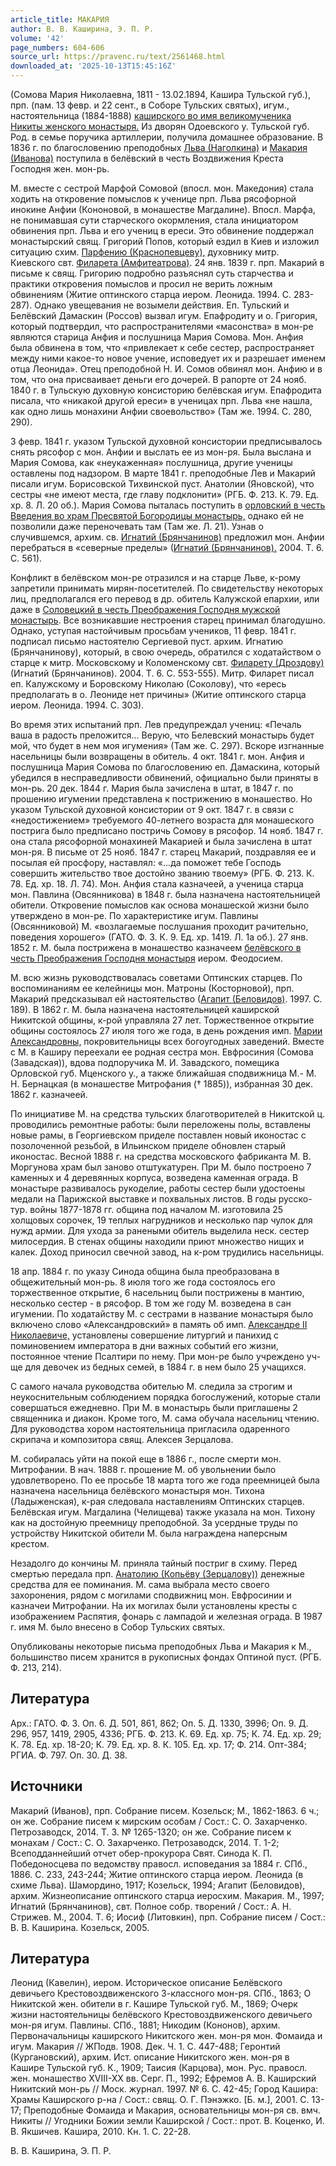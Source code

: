 ```yaml
---
article_title: МАКАРИЯ
author: В. В. Каширина, Э. П. Р.
volume: '42'
page_numbers: 604-606
source_url: https://pravenc.ru/text/2561468.html
downloaded_at: '2025-10-13T15:45:16Z'
---
```


(Сомова Мария Николаевна, 1811 - 13.02.1894, Кашира Тульской губ.), прп. (пам. 13 февр. и 22 сент., в Соборе Тульских святых), игум., настоятельница (1884-1888) [каширского во имя великомученика Никиты женского монастыря.](<https://pravenc.ru/text/каширского во имя великомученика Никиты женского монастыря .html>) Из дворян Одоевского у. Тульской губ. Род. в семье поручика артиллерии, получила домашнее образование. В 1836 г. по благословению преподобных [Льва (Наголкина)](<https://pravenc.ru/text/Льва (Наголкина).html>) и [Макария (Иванова)](https://pravenc.ru/text/Макарий.html) поступила в белёвский в честь Воздвижения Креста Господня жен. мон-рь.

М. вместе с сестрой Марфой Сомовой (впосл. мон. Македония) стала ходить на откровение помыслов к ученице прп. Льва рясофорной инокине Анфии (Кононовой, в монашестве Магдалине). Впосл. Марфа, не понимавшая сути старческого окормления, стала инициатором обвинения прп. Льва и его учениц в ереси. Это обвинение поддержал монастырский свящ. Григорий Попов, который ездил в Киев и изложил ситуацию схим. [Парфению (Краснопевцеву),](<https://pravenc.ru/text/Парфению (Краснопевцеву) .html>) духовнику митр. Киевского свт. [Филарета (Амфитеатрова)](https://pravenc.ru/text/Филарет.html). 24 янв. 1839 г. прп. Макарий в письме к свящ. Григорию подробно разъяснял суть старчества и практики откровения помыслов и просил не верить ложным обвинениям (Житие оптинского старца иером. Леонида. 1994. С. 283-287). Однако увещевания не возымели действия. Еп. Тульский и Белёвский Дамаскин (Россов) вызвал игум. Епафродиту и о. Григория, который подтвердил, что распространителями «масонства» в мон-ре являются старица Анфия и послушница Мария Сомова. Мон. Анфия была обвинена в том, что «привлекает к себе сестер, распространяет между ними какое-то новое учение, исповедует их и разрешает именем отца Леонида». Отец преподобной Н. И. Сомов обвинял мон. Анфию и в том, что она присваивает деньги его дочерей. В рапорте от 24 нояб. 1840 г. в Тульскую духовную консисторию белёвская игум. Епафродита писала, что «никакой другой ереси» в ученицах прп. Льва «не нашла, как одно лишь монахини Анфии своевольство» (Там же. 1994. С. 280, 290).

3 февр. 1841 г. указом Тульской духовной консистории предписывалось снять рясофор с мон. Анфии и выслать ее из мон-ря. Была выслана и Мария Сомова, как «неукаженная» послушница, другие ученицы оставлены под надзором. В марте 1841 г. преподобные Лев и Макарий писали игум. Борисовской Тихвинской пуст. Анатолии (Яновской), что сестры «не имеют места, где главу подклонити» (РГБ. Ф. 213. К. 79. Ед. хр. 8. Л. 20 об.). Мария Сомова пыталась поступить в [орловский в честь Введения во храм Пресвятой Богородицы монастырь,](<https://pravenc.ru/text/орловский в честь Введения во храм Пресвятой Богородицы монастырь .html>) однако ей не позволили даже переночевать там (Там же. Л. 21). Узнав о случившемся, архим. св. [Игнатий (Брянчанинов)](<https://pravenc.ru/text/Игнатий (Брянчанинов).html>) предложил мон. Анфии перебраться в «северные пределы» ([Игнатий (Брянчанинов).](<https://pravenc.ru/text/Игнатий (Брянчанинов) .html>) 2004. Т. 6. С. 561).

Конфликт в белёвском мон-ре отразился и на старце Льве, к-рому запретили принимать мирян-посетителей. По свидетельству некоторых лиц, предполагался его перевод в др. обитель Калужской епархии, или даже в [Соловецкий в честь Преображения Господня мужской монастырь](<https://pravenc.ru/text/Соловецкий в честь Преображения Господня мужской монастырь.html>). Все возникавшие нестроения старец принимал благодушно. Однако, уступая настойчивым просьбам учеников, 11 февр. 1841 г. подписал письмо настоятелю Сергиевой пуст. архим. Игнатию (Брянчанинову), который, в свою очередь, обратился с ходатайством о старце к митр. Московскому и Коломенскому свт. [Филарету (Дроздову)](<https://pravenc.ru/text/Филарету (Дроздову).html>) (Игнатий (Брянчанинов). 2004. Т. 6. С. 553-555). Митр. Филарет писал еп. Калужскому и Боровскому Николаю (Соколову), что «ересь предполагать в о. Леониде нет причины» (Житие оптинского старца иером. Леонида. 1994. С. 303).

Во время этих испытаний прп. Лев предупреждал учениц: «Печаль ваша в радость преложится... Верую, что Белевский монастырь будет мой, что будет в нем моя игумения» (Там же. С. 297). Вскоре изгнанные насельницы были возвращены в обитель. 4 окт. 1841 г. мон. Анфия и послушница Мария Сомова по благословению еп. Дамаскина, который убедился в несправедливости обвинений, официально были приняты в мон-рь. 20 дек. 1844 г. Мария была зачислена в штат, в 1847 г. по прошению игумении представлена к пострижению в монашество. Но указом Тульской духовной консистории от 9 окт. 1847 г. в связи с «недостижением» требуемого 40-летнего возраста для монашеского пострига было предписано постричь Сомову в рясофор. 14 нояб. 1847 г. она стала рясофорной монахиней Макарией и была зачислена в штат мон-ря. В письме от 25 нояб. 1847 г. старец Макарий, поздравляя ее и посылая ей просфору, наставлял: «...да поможет тебе Господь совершить жительство твое достойно званию твоему» (РГБ. Ф. 213. К. 78. Ед. хр. 18. Л. 74). Мон. Анфия стала казначеей, а ученица старца мон. Павлина (Овсянникова) в 1848 г. была назначена настоятельницей обители. Откровение помыслов как основа монашеской жизни было утверждено в мон-ре. По характеристике игум. Павлины (Овсянниковой) М. «возлагаемые послушания проходит рачительно, поведения хорошего» (ГАТО. Ф. 3. К. 9. Ед. хр. 1419. Л. 1а об.). 27 янв. 1852 г. М. была пострижена в монашество казначеем [белёвского в честь Преображения Господня монастыря](<https://pravenc.ru/text/белёвского в честь Преображения Господня монастыря.html>) иером. Феодосием.

М. всю жизнь руководствовалась советами Оптинских старцев. По воспоминаниям ее келейницы мон. Матроны (Косторновой), прп. Макарий предсказывал ей настоятельство ([Агапит (Беловидов)](<https://pravenc.ru/text/Агапит (Беловидов).html>). 1997. С. 189). В 1862 г. М. была назначена настоятельницей каширской Никитской общины, к-рой управляла 27 лет. Торжественное открытие общины состоялось 27 июля того же года, в день рождения имп. [Марии Александровны,](<https://pravenc.ru/text/Марии Александровны .html>) покровительницы всех богоугодных заведений. Вместе с М. в Каширу переехали ее родная сестра мон. Евфросиния (Сомова (Завадская)), вдова подпоручика М. И. Завадского, помещика Орловской губ. Мценского у., а также ближайшая сподвижница М.- М. Н. Бернацкая (в монашестве Митрофания († 1885)), избранная 30 дек. 1862 г. казначеей.

По инициативе М. на средства тульских благотворителей в Никитской ц. проводились ремонтные работы: были переложены полы, вставлены новые рамы, в Георгиевском приделе поставлен новый иконостас с позолоченной резьбой, в Ильинском приделе обновлен старый иконостас. Весной 1888 г. на средства московского фабриканта М. В. Моргунова храм был заново отштукатурен. При М. было построено 7 каменных и 4 деревянных корпуса, возведена каменная ограда. В монастыре развивалось рукоделие, работы сестер были удостоены медали на Парижской выставке и похвальных листов. В годы русско-тур. войны 1877-1878 гг. община под началом М. изготовила 25 холщовых сорочек, 19 теплых нагрудников и несколько пар чулок для нужд армии. Для ухода за ранеными обитель выделила неск. сестер милосердия. В стенах общины находили приют множество нищих и калек. Доход приносил свечной завод, на к-ром трудились насельницы.

18 апр. 1884 г. по указу Синода община была преобразована в общежительный мон-рь. 8 июля того же года состоялось его торжественное открытие, 6 насельниц были пострижены в мантию, несколько сестер - в рясофор. В том же году М. возведена в сан игумении. По ходатайству М. с сестрами в название монастыря было включено слово «Александровский» в память об имп. [Александре II Николаевиче,](<https://pravenc.ru/text/Александре II Николаевиче .html>) установлены совершение литургий и панихид с поминовением императора в дни важных событий его жизни, постоянное чтение Псалтири по нему. При мон-ре было учреждено уч-ще для девочек из бедных семей, в 1884 г. в нем было 25 учащихся.

С самого начала руководства обителью М. следила за строгим и неукоснительным соблюдением порядка богослужений, которые стали совершаться ежедневно. При М. в монастырь были приглашены 2 священника и диакон. Кроме того, М. сама обучала насельниц чтению. Для руководства хором настоятельница пригласила одаренного скрипача и композитора свящ. Алексея Зерцалова.

М. собиралась уйти на покой еще в 1886 г., после смерти мон. Митрофании. В нач. 1888 г. прошение М. об увольнении было удовлетворено. По ее просьбе 18 марта того же года преемницей была назначена насельница белёвского монастыря мон. Тихона (Ладыженская), к-рая следовала наставлениям Оптинских старцев. Белёвская игум. Магдалина (Челищева) также указала на мон. Тихону как на достойную преемницу преподобной. За усердные труды по устройству Никитской обители М. была награждена наперсным крестом.

Незадолго до кончины М. приняла тайный постриг в схиму. Перед смертью передала прп. [Анатолию (Копьёву (Зерцалову))](<https://pravenc.ru/text/Анатолию (Копьёву (Зерцалову)).html>) денежные средства для ее поминания. М. сама выбрала место своего захоронения, рядом с могилами сподвижниц мон. Евфросинии и казначеи Митрофании. На их могилах были установлены кресты с изображением Распятия, фонарь с лампадой и железная ограда. В 1987 г. имя М. было внесено в Собор Тульских святых.

Опубликованы некоторые письма преподобных Льва и Макария к М., большинство писем хранится в рукописных фондах Оптиной пуст. (РГБ. Ф. 213, 214).

## Литература

Арх.: ГАТО. Ф. 3. Оп. 6. Д. 501, 861, 862; Оп. 5. Д. 1330, 3996; Оп. 9. Д. 296, 957, 1419, 2905, 4336; РГБ. Ф. 213. К. 69. Ед. хр. 75; К. 74. Ед. хр. 29; К. 78. Ед. хр. 18-20; К. 79. Ед. хр. 8. К. 105. Ед. хр. 17; Ф. 214. Опт-384; РГИА. Ф. 797. Оп. 30. Д. 38.

## Источники

Макарий (Иванов), прп. Собрание писем. Козельск; М., 1862-1863. 6 ч.; он же. Собрание писем к мирским особам / Сост.: С. О. Захарченко. Петрозаводск, 2014. Т. 3. № 1265-1320; он же. Собрание писем к монахам / Сост.: С. О. Захарченко. Петрозаводск, 2014. Т. 1-2; Всеподданнейший отчет обер-прокурора Свят. Синода К. П. Победоносцева по ведомству правосл. исповедания за 1884 г. СПб., 1886. С. 233, 243-244; Житие оптинского старца иером. Леонида (в схиме Льва). Шамордино, 1917; Козельск, 1994; Агапит (Беловидов), архим. Жизнеописание оптинского старца иеросхим. Макария. М., 1997; Игнатий (Брянчанинов), свт. Полное собр. творений / Сост.: А. Н. Стрижев. М., 2004. Т. 6; Иосиф (Литовкин), прп. Собрание писем / Сост.: В. В. Каширина. Козельск, 2005.

## Литература

Леонид (Кавелин), иером. Историческое описание Белёвского девичьего Крестовоздвиженского 3-классного мон-ря. СПб., 1863; О Никитской жен. обители в г. Кашире Тульской губ. М., 1869; Очерк жизни настоятельницы белёвского Крестовоздвиженского девичьего мон-ря игум. Павлины. СПб., 1881; Никодим (Кононов), архим. Первоначальницы каширского Никитского жен. мон-ря мон. Фомаида и игум. Макария // ЖПодв. 1908. Дек. Ч. 1. С. 447-488; Геронтий (Кургановский), архим. Ист. описание Никитского жен. мон-ря в Кашире Тульской губ. К., 1909; Таисия (Карцова), мон. Рус. правосл. жен. монашество XVIII-XX вв. Серг. П., 1992; Ефремов А. В. Каширский Никитский мон-рь // Моск. журнал. 1997. № 6. С. 42-45; Город Кашира: Храмы Каширского р-на / Сост.: свящ. О. Г. Пэнэжко. [Б. м.], 2001. С. 13-17; Преподобные Фомаида и Макария, основательницы мон-ря св. вмч. Никиты // Угодники Божии земли Каширской / Сост.: прот. В. Коценко, И. В. Якшичев. Кашира, 2010. Кн. 1. С. 22-28.

В. В. Каширина, Э. П. Р.
